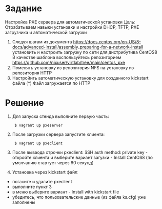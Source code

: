 # Задание

Настройка PXE сервера для автоматической установки
Цель: Отрабатываем навыки установки и настройки DHCP, TFTP, PXE загрузчика и автоматической загрузки
1. Следуя шагам из документа https://docs.centos.org/en-US/8-docs/advanced-install/assembly_preparing-for-a-network-install установить и настроить загрузку по сети для дистрибутива CentOS8
В качестве шаблона воспользуйтесь репозиторием https://github.com/nixuser/virtlab/tree/main/centos_pxe
2. Поменять установку из репозитория NFS на установку из репозитория HTTP
3. Настройить автоматическую установку для созданного kickstart файла (*) Файл загружается по HTTP

# Решение

1. Для запуска стенда выполните первую часть:

        $ vagrant up pxeserver

2. После загрузки сервера запустите клиента:

        $ vagrant up pxeclient

3. После вываода строчки pxeclient: SSH auth method: private key - откройте клиента и выберите вариант загузки - Install CentOS8 (по умолчанию стартует через 60 секунд)

4. Установка через kickstart файл:
- погасите и удалите pxeclient
- выполните пункт 3
- в меню выберите вариант - Install with kickstart file
- убедитесь, что пользовательские данные (из файла ks.cfg) уже заполнены









